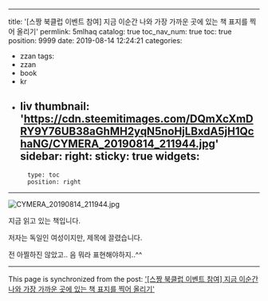 
---
title: '[스짱 북클럽 이벤트 참여]  지금 이순간 나와 가장 가까운 곳에 있는 책 표지를 찍어 올리기'
permlink: 5mlhaq
catalog: true
toc_nav_num: true
toc: true
position: 9999
date: 2019-08-14 12:24:21
categories:
- zzan
tags:
- zzan
- book
- kr
- liv
thumbnail: 'https://cdn.steemitimages.com/DQmXcXmDRY9Y76UB38aGhMH2yqN5noHjLBxdA5jH1QchaNG/CYMERA_20190814_211944.jpg'
sidebar:
    right:
        sticky: true
widgets:
    -
        type: toc
        position: right
---


![CYMERA_20190814_211944.jpg](https://cdn.steemitimages.com/DQmXcXmDRY9Y76UB38aGhMH2yqN5noHjLBxdA5jH1QchaNG/CYMERA_20190814_211944.jpg)

지금 읽고 있는 책입니다.

저자는 독일인 여성이지만, 제목에 끌렸습니다.

전 아찔하진 않았고..  음 뭐라 표현해야하지..^^

- - -

This page is synchronized from the post: ['[스짱 북클럽 이벤트 참여]  지금 이순간 나와 가장 가까운 곳에 있는 책 표지를 찍어 올리기'](https://steemit.com/@lucky2015/5mlhaq)
